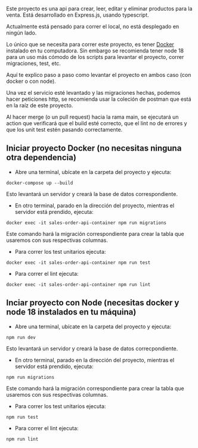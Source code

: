Este proyecto es una api para crear, leer, editar y eliminar productos para la venta.
Está desarrollado en Express.js, usando typescript.

Actualmente está pensado para correr el local, no está desplegado en ningún lado.

Lo único que se necesita para correr este proyecto, es tener [Docker](https://www.docker.com/) instalado en tu computadora. Sin embargo se recomienda tener node 18 para un uso más cómodo de los scripts para levantar el proyecto, correr migraciones, test, etc.

Aquí te explico paso a paso como levantar el proyecto en ambos caso (con docker o con node).

Una vez el servicio esté levantado y las migraciones hechas, podemos hacer peticiones http, se recomienda usar la coleción de postman que está en la raíz de este proyecto.

Al hacer merge (o un pull request) hacia la rama main, se ejecutará un action que verificará que el build esté correcto, que el lint no de errores y que los unit test estén pasando correctamente.

## Iniciar proyecto Docker (no necesitas ninguna otra dependencia)

-   Abre una terminal, ubícate en la carpeta del proyecto y ejecuta:

```
docker-compose up --build
```

Esto levantará un servidor y creará la base de datos correspondiente.

-   En otro terminal, parado en la dirección del proyecto, mientras el servidor está prendido, ejecuta:

```
docker exec -it sales-order-api-container npm run migrations
```

Este comando hará la migración correspondiente para crear la tabla que usaremos con sus respectivas columnas.

-   Para correr los test unitarios ejecuta:

```
docker exec -it sales-order-api-container npm run test
```

-   Para correr el lint ejecuta:

```
docker exec -it sales-order-api-container npm run lint
```

## Inciar proyecto con Node (necesitas docker y node 18 instalados en tu máquina)

-   Abre una terminal, ubícate en la carpeta del proyecto y ejecuta:

```
npm run dev
```

Esto levantará un servidor y creará la base de datos correcpondiente.

-   En otro terminal, parado en la dirección del proyecto, mientras el servidor está prendido, ejecuta:

```
npm run migrations
```

Este comando hará la migración correspondiente para crear la tabla que usaremos con sus respectivas columnas.

-   Para correr los test unitarios ejecuta:

```
npm run test
```

-   Para correr el lint ejecuta:

```
npm run lint
```
